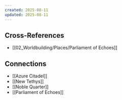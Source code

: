 ```yaml
---
created: 2025-08-11
updated: 2025-08-11
---
```




## Cross-References

- [[02_Worldbuilding/Places/Parliament of Echoes]]


## Connections

- [[Azure Citadel]]
- [[New Tethys]]
- [[Noble Quarter]]
- [[Parliament of Echoes]]
